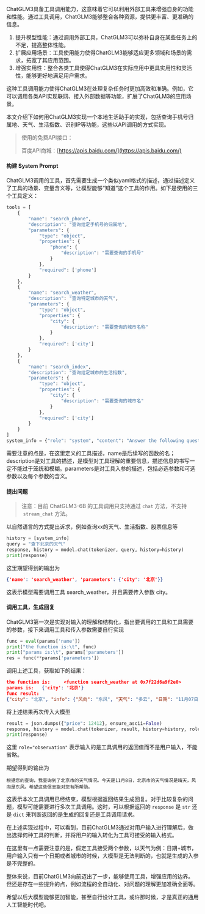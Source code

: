 ChatGLM3具备工具调用能力，这意味着它可以利用外部工具来增强自身的功能和性能。通过工具调用，ChatGLM3能够整合各种资源，提供更丰富、更准确的信息。



1. 提升模型性能：通过调用外部工具，ChatGLM3可以弥补自身在某些任务上的不足，提高整体性能。
2. 扩展应用场景：工具使用能力使得ChatGLM3能够适应更多领域和场景的需求，拓宽了其应用范围。
3. 增强实用性：整合各类工具使得ChatGLM3在实际应用中更具实用性和灵活性，能够更好地满足用户需求。



这种工具调用能力使得ChatGLM3在处理复杂任务时更加高效和准确。例如，它可以调用各类API实现联网、接入外部数据等功能，扩展了ChatGLM3的应用场景。



本文介绍下如何用ChatGLM3实现一个本地生活助手的实现，包括查询手机号归属地、天气、生活指数、识别IP等功能，这些以API调用的方式实现。



> 使用的免费API接口：
>
> 百度API商城：[https://apis.baidu.com/](https://apis.baidu.com/)
>



#### 构建 System Prompt
ChatGLM3调用的工具，首先需要生成一个类似yaml格式的描述，通过描述定义了工具的场景、变量含义等，让模型能够“知道”这个工具的作用。如下是使用的三个工具定义：

```python
tools = [
    {
        "name": "search_phone",
        "description": "查询给定手机号的归属地",
        "parameters": {
            "type": "object",
            "properties": {
                "phone": {
                    "description": "需要查询的手机号"
                }
            },
            "required": ['phone']
        }
    },
    {
        "name": "search_weather",
        "description": "查询特定城市的天气",
        "parameters": {
            "type": "object",
            "properties": {
                "city": {
                    "description": "需要查询的城市名称"
                }
            },
            "required": ['city']
        }
    },
    {
        "name": "search_index",
        "description": "查询给定城市的生活指数",
        "parameters": {
            "type": "object",
            "properties": {
                "city": {
                    "description": "需要查询的城市名"
                }
            },
            "required": ['city']
        }
    }
]
system_info = {"role": "system", "content": "Answer the following questions as best as you can. You have access to the following tools:", "tools": tools}
```

需要注意的点是，在这里定义的工具描述，name是后续写的函数的名；description是对工具的描述，是模型对工具理解的重要信息，描述信息的书写一定不能过于笼统和模糊。parameters是对工具入参的描述，包括必选参数和可选参数以及每个参数的含义。

#### 提出问题
> 注意：目前 ChatGLM3-6B 的工具调用只支持通过 `chat` 方法，不支持  `stream_chat` 方法。
>

以自然语言的方式提出诉求，例如查询xx的天气、生活指数、股票信息等

```python
history = [system_info]
query = "查下北京的天气"
response, history = model.chat(tokenizer, query, history=history)
print(response)
```

这里期望得到的输出为

```json
{'name': 'search_weather', 'parameters': {'city': '北京'}}
```

这表示模型需要调用工具 search_weather，并且需要传入参数 city。

#### 调用工具，生成回复
ChatGLM3第一次是实现对输入的理解和结构化，指出要调用的工具和工具需要的参数，接下来调用工具和传入参数需要自行实现

```python
func = eval(params['name'])
print("the function is:\t", func)
print("params is:\t", params['parameters'])
res = func(**params['parameters'])
```

调用上述工具，获取如下的结果：

```json
the function is:	 <function search_weather at 0x7f22d6a9f2e0>
params is:	 {'city': '北京'}
func result:
{"city": "北京", "info": {"风向": "东风", "天气": "多云", "日期": "11月07日(星期二)"}}
```

将上述结果再次传入大模型

```python
result = json.dumps({"price": 12412}, ensure_ascii=False)
response, history = model.chat(tokenizer, result, history=history, role="observation")
print(response)
```

这里 `role="observation"` 表示输入的是工具调用的返回值而不是用户输入，不能省略。

期望得到的输出为

```plain
根据您的查询，我查询到了北京市的天气情况。今天是11月8日，北京市的天气情况是晴天，风向是东风。希望这些信息能对您有所帮助。
```

这表示本次工具调用已经结束，模型根据返回结果生成回复。对于比较复杂的问题，模型可能需要进行多次工具调用。这时，可以根据返回的 `response` 是 `str` 还是 `dict` 来判断返回的是生成的回复还是工具调用请求。



在上述实现过程中，可以看到，目前ChatGLM3通过对用户输入进行理解后，做出选择何种工具的判断，并将用户的输入转化为工具可接受的输入格式。



在这里有一点需要注意的是，假定工具接受两个参数，以天气为例：日期+城市，用户输入只有一个日期或者城市的时候，大模型是无法判断的，也就是生成的入参是不完整的。



整体来说，目前ChatGLM3向前迈出了一步，能够使用工具，增强应用的边界。但还是存在一些提升的点，例如流程的全自动化、对问题的理解更加准确全面等。



希望以后大模型能够更加智能，甚至自行设计工具，或许那时候，才是真正的通用人工智能时代吧。



